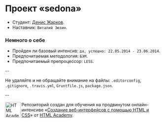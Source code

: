 # Проект «sedona»

* Студент: [Денис Жарков](https://htmlacademy.ru/profile/id13509).
* Наставник: `Виталий Зюзин`.

### Немного о себе

* Пройден ли базовый интенсив: `да, успешно: 22.05.2014 - 23.06.2014`.
* Предпочитаемая методология: `БЭМ`.
* Предпочитаемый препроцессор: `LESS`.

--

Не удаляйте и не обращайте внимание на файлы: `.editorconfig`, `.gitignore`, `.travis.yml`, `Gruntfile.js`, `package.json`.

--

<a href="https://htmlacademy.ru/advanced_intensive"><img align="left" width="50" height="50" title="HTML Academy" src="https://htmlacademy.ru/static/img/logo-github.svg"></a>

Репозиторий создан для обучения на продвинутом онлайн-интенсиве «[Создание веб-интерфейсов с помощью HTML и CSS](https://htmlacademy.ru/advanced_intensive)» от [HTML Academy](https://htmlacademy.ru).
